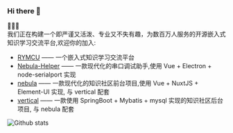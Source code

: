 ### Hi there 👋  
:tada::tada::tada:  
我们正在构建一个即严谨又活泼、专业又不失有趣，为数百万人服务的开源嵌入式知识学习交流平台,欢迎你的加入:  

- [RYMCU](https://rymcu.com) —— 一个嵌入式知识学习交流平台
- [Nebula-Helper](https://github.com/rymcu/nebula-helper) —— 一款现代化的串口调试助手,使用 Vue + Electron + node-serialport 实现
- [nebula](https://github.com/ronger-x/nebula) —— 一款现代化的知识社区前台项目,使用 Vue + NuxtJS + Element-UI 实现, 与 vertical 配套
- [vertical](https://github.com/rymcu/vertical) —— 一款使用 SpringBoot + Mybatis + mysql 实现的知识社区后台项目, 与 nebula 配套

![Github stats](https://github-readme-stats.vercel.app/api?username=ronger-x&show_icons=true&hide_border=true)

<!--
**ronger-x/ronger-x** is a ✨ _special_ ✨ repository because its `README.md` (this file) appears on your GitHub profile.

Here are some ideas to get you started:

- 🔭 I’m currently working on ...
- 🌱 I’m currently learning ...
- 👯 I’m looking to collaborate on ...
- 🤔 I’m looking for help with ...
- 💬 Ask me about ...
- 📫 How to reach me: ...
- 😄 Pronouns: ...
- ⚡ Fun fact: ...
-->
